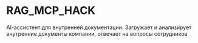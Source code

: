 # RAG_MCP_HACK
AI-ассистент для внутренней документации. Загружает и анализирует внутренние документы компании, отвечает на вопросы сотрудников
